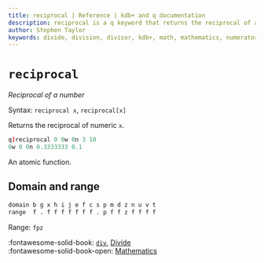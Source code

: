```yaml
---
title: reciprocal | Reference | kdb+ and q documentation
description: reciprocal is a q keyword that returns the reciprocal of a number.
author: Stephen Taylor
keywords: divide, division, divisor, kdb+, math, mathematics, numerator, q
---
```

# `reciprocal`





_Reciprocal of a number_

Syntax: `reciprocal x`, `reciprocal[x]` 

Returns the reciprocal of numeric `x`.

```q
q)reciprocal 0 0w 0n 3 10
0w 0 0n 0.3333333 0.1
```

An atomic function.


## Domain and range

```txt
domain b g x h i j e f c s p m d z n u v t
range  f . f f f f f f f . p f f z f f f f
```

Range: `fpz`

:fontawesome-solid-book: 
[`div`](div.md), 
[Divide](divide.md) 
<br>
:fontawesome-solid-book-open: 
[Mathematics](../basics/math.md)

